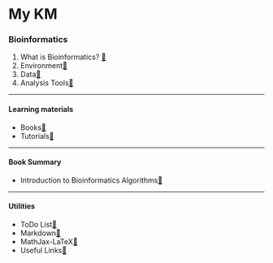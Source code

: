 # My KM

### Bioinformatics
1. What is Bioinformatics? [🔗](Bioinformatics/Notes/01%20What%20is%20Bioinformatics.md)
2. Environment[🔗](Bioinformatics/Notes/02%20Environment.md)
3. Data[🔗](Bioinformatics/Notes/03%20Data.md)
4. Analysis Tools[🔗](Bioinformatics/Notes/04%20Analysis%20Tools.md)

---
#### Learning materials
- Books[🔗](Bioinformatics/Notes/Ref%20Bioinformatics%20Books.md)
- Tutorials[🔗](Bioinformatics/Notes/Ref%20Bioinformatics%20Tutorials.md)


---
#### Book Summary
- Introduction to Bioinformatics Algorithms[🔗](An%20Introduction%20to%20Bioinformatics%20Algorithms%20(EN).md)

---
#### Utilities

- ToDo List[🔗](Utilities/ToDO%20List.md)
- Markdown[🔗](Utilities/Markdown.md)
- MathJax-LaTeX[🔗](Utilities/MathJax-LaTeX.md)
- Useful Links[🔗](Utilities/Useful%20Links.md)

